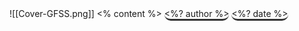 <grid drag="100 100" drop="0 0" class="fullImage">
![[Cover-GFSS.png]]
</grid>
<grid drag="100 80" drop="0 10" class="content frontcover" align="center" pad="0 40px"  >
<% content %>
<grid drag="100 10" drop="0 65">
<grid drag="15 100" drop="33 0" align="center" class="p-mb-0" justify-content="center" style="border-radius: 20px; border-bottom: 3px solid #333;"><%? author %></grid>
<grid drag="15 100" drop="52 0" align="center" class="p-mb-0" justify-content="center" style="border-radius: 20px; border-bottom: 3px solid #333;"><%? date %></grid>
</grid>
</grid>

